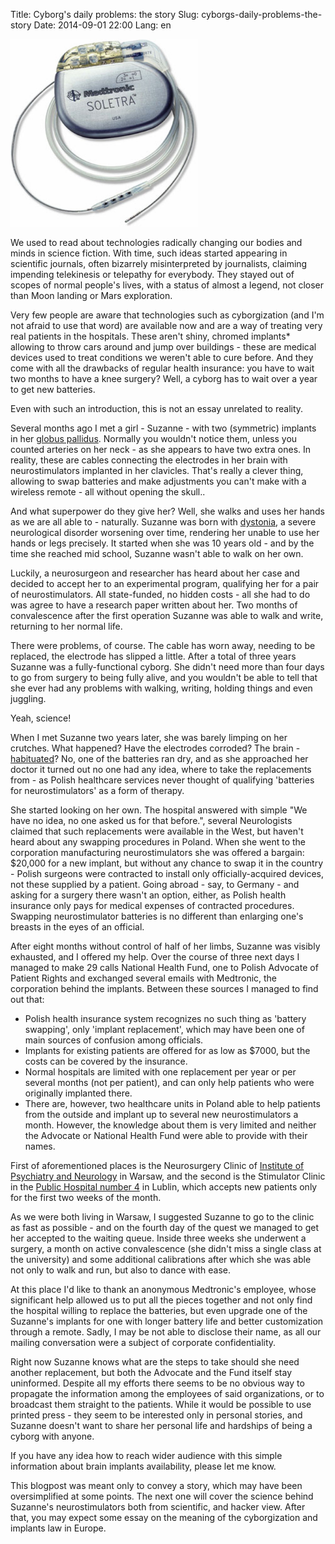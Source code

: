 ﻿Title: Cyborg's daily problems: the story
Slug: cyborgs-daily-problems-the-story
Date: 2014-09-01 22:00
Lang: en

<a href="http://professional.medtronic.com/pt/neuro/dbs-md/prod/soletra/">
  <img class="article-img" src="images/02_cyborg_story/medtronic-soletra.jpg" style="width: 300px; height: 300px;" title="Soletra neurostimulator by Medtronic">
</a>

We used to read about technologies radically changing our bodies and minds in science fiction. With time, such ideas started appearing in scientific journals, often bizarrely misinterpreted by journalists, claiming impending telekinesis or telepathy for everybody. They stayed out of scopes of normal people's lives, with a status of almost a legend, not closer than Moon landing or Mars exploration.

Very few people are aware that technologies such as cyborgization (and I'm not afraid to use that word) are available now and are a way of treating very real patients in the hospitals. These aren't shiny, chromed implants<span title="well, actually they are, but you won't see chrome under the skin">*</span> allowing to throw cars around and jump over buildings - these are medical devices used to treat conditions we weren't able to cure before. And they come with all the drawbacks of regular health insurance: you have to wait two months to have a knee surgery? Well, a cyborg has to wait over a year to get new batteries.

Even with such an introduction, this is not an essay unrelated to reality.

Several months ago I met a girl - Suzanne - with two (symmetric) implants in her [globus pallidus]. Normally you wouldn't notice them, unless you counted arteries on her neck - as she appears to have two extra ones. In reality, these are cables connecting the electrodes in her brain with neurostimulators implanted in her clavicles. That's really a clever thing, allowing to swap batteries and make adjustments you can't make with a wireless remote - all without opening the skull..

And what superpower do they give her? Well, she walks and uses her hands as we are all able to - naturally. Suzanne was born with [dystonia], a severe neurological disorder worsening over time, rendering her unable to use her hands or legs precisely. It started when she was 10 years old - and by the time she reached mid school, Suzanne wasn't able to walk on her own.

Luckily, a neurosurgeon and researcher has heard about her case and decided to accept her to an experimental program, qualifying her for a pair of neurostimulators. All state-funded, no hidden costs - all she had to do was agree to have a research paper written about her. Two months of convalescence after the first operation Suzanne was able to walk and write, returning to her normal life.

There were problems, of course. The cable has worn away, needing to be replaced, the electrode has slipped a little. After a total of three years Suzanne was a fully-functional cyborg. She didn't need more than four days to go from surgery to being fully alive, and you wouldn't be able to tell that she ever had any problems with walking, writing, holding things and even juggling.

Yeah, science!

When I met Suzanne two years later, she was barely limping on her crutches. What happened? Have the electrodes corroded? The brain - [habituated]? No, one of the batteries ran dry, and as she approached her doctor it turned out no one had any idea, where to take the replacements from - as Polish healthcare services never thought of qualifying 'batteries for neurostimulators' as a form of therapy.

She started looking on her own. The hospital answered with simple "We have no idea, no one asked us for that before.", several Neurologists claimed that such replacements were available in the West, but haven't heard about any swapping procedures in Poland. When she went to the corporation manufacturing neurostimulators she was offered a bargain: $20,000 for a new implant, but without any chance to swap it in the country - Polish surgeons were contracted to install only officially-acquired devices, not these supplied by a patient. Going abroad - say, to Germany - and asking for a surgery there wasn't an option, either, as Polish health insurance only pays for medical expenses of contracted procedures. Swapping neurostimulator batteries is no different than enlarging one's breasts in the eyes of an official.

After eight months without control of half of her limbs, Suzanne was visibly exhausted, and I offered my help. Over the course of three next days I managed to make 29 calls National Health Fund, one to Polish Advocate of Patient Rights and exchanged several emails with Medtronic, the corporation behind the implants.
Between these sources I managed to find out that:
 - Polish health insurance system recognizes no such thing as 'battery swapping', only 'implant replacement', which may have been one of main sources of confusion among officials.
 - Implants for existing patients are offered for as low as $7000, but the costs can be covered by the insurance.
 - Normal hospitals are limited with one replacement per year or per several months (not per patient), and can only help patients who were originally implanted there.
 - There are, however, two healthcare units in Poland able to help patients from the outside and implant up to several new neurostimulators a month. However, the knowledge about them is very limited and neither the Advocate or National Health Fund were able to provide with their names.

First of aforementioned places is the Neurosurgery Clinic of [Institute of Psychiatry and Neurology] in Warsaw, and the second is the Stimulator Clinic in the [Public Hospital number 4] in Lublin, which accepts new patients only for the first two weeks of the month.

As we were both living in Warsaw, I suggested Suzanne to go to the clinic as fast as possible - and on the fourth day of the quest we managed to get her accepted to the waiting queue. Inside three weeks she underwent a surgery, a month on active convalescence (she didn't miss a single class at the university) and some additional calibrations after which she was able not only to walk and run, but also to dance with ease.

At this place I'd like to thank an anonymous Medtronic's employee, whose significant help allowed us to put all the pieces together and not only find the hospital willing to replace the batteries, but even upgrade one of the Suzanne's implants for one with longer battery life and better customization through a remote. Sadly, I may be not able to disclose their name, as all our mailing conversation were a subject of corporate confidentiality.

Right now Suzanne knows what are the steps to take should she need another replacement, but both the Advocate and the Fund itself stay uninformed. Despite all my efforts there seems to be no obvious way to propagate the information among the employees of said organizations, or to broadcast them straight to the patients. While it would be possible to use printed press - they seem to be interested only in personal stories, and Suzanne doesn't want to share her personal life and hardships of being a cyborg with anyone.

If you have any idea how to reach wider audience with this simple information about brain implants availability, please let me know.

This blogpost was meant only to convey a story, which may have been oversimplified at some points. The next one will cover the science behind Suzanne's neurostimulators both from scientific, and hacker view. After that, you may expect some essay on the meaning of the cyborgization and implants law in Europe.

[globus pallidus]: http://en.wikipedia.org/wiki/Globus_pallidus
[dystonia]: http://en.wikipedia.org/wiki/Dystonia
[habituated]: http://en.wikipedia.org/wiki/Habituation
[Institute of Psychiatry and Neurology]: http://www.ipin.edu.pl/
[Public Hospital number 4]: http://www.spsk4.lublin.pl/
